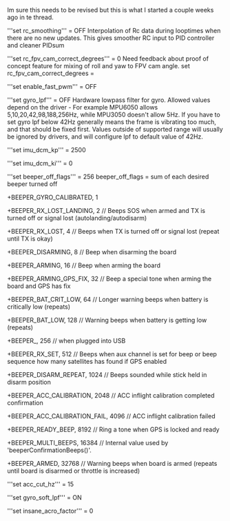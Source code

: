 Im sure this needs to be revised but this is what I started a couple weeks ago in te thread.

'''set rc_smoothing''' = OFF 
Interpolation of Rc data during looptimes when there are no new updates. This gives smoother RC input to PID controller and cleaner PIDsum
 
'''set rc_fpv_cam_correct_degrees''' = 0
 Need feedback about proof of concept feature for mixing of roll and yaw to FPV cam angle. set rc_fpv_cam_correct_degrees = <degrees>
 
'''set enable_fast_pwm''' = OFF
 
'''set gyro_lpf''' = OFF
 Hardware lowpass filter for gyro. Allowed values depend on the driver - For example MPU6050 allows 5,10,20,42,98,188,256Hz, while MPU3050 doesn't allow 5Hz. If you have to set gyro lpf below 42Hz generally means the frame is vibrating too much, and that should be fixed first. Values outside of supported range will usually be ignored by drivers, and will configure lpf to default value of 42Hz.
 
'''set imu_dcm_kp''' = 2500
 
'''set imu_dcm_ki''' = 0
 
'''set beeper_off_flags''' = 256
  beeper_off_flags = sum of each desired beeper turned off
 
 +BEEPER_GYRO_CALIBRATED, 1

 +BEEPER_RX_LOST_LANDING, 2 // Beeps SOS when armed and TX is turned off or signal lost (autolanding/autodisarm)

 +BEEPER_RX_LOST, 4 // Beeps when TX is turned off or signal lost (repeat until TX is okay)

 +BEEPER_DISARMING, 8 // Beep when disarming the board

 +BEEPER_ARMING, 16 // Beep when arming the board

 +BEEPER_ARMING_GPS_FIX, 32 // Beep a special tone when arming the board and GPS has fix

 +BEEPER_BAT_CRIT_LOW, 64 // Longer warning beeps when battery is critically low (repeats)

 +BEEPER_BAT_LOW, 128 // Warning beeps when battery is getting low (repeats)

 +BEEPER_, 256 // when plugged into USB

 +BEEPER_RX_SET, 512 // Beeps when aux channel is set for beep or beep sequence how many satellites has found if GPS enabled

 +BEEPER_DISARM_REPEAT, 1024 // Beeps sounded while stick held in disarm position

 +BEEPER_ACC_CALIBRATION, 2048 // ACC inflight calibration completed confirmation

 +BEEPER_ACC_CALIBRATION_FAIL, 4096 // ACC inflight calibration failed

 +BEEPER_READY_BEEP, 8192 // Ring a tone when GPS is locked and ready

 +BEEPER_MULTI_BEEPS, 16384 // Internal value used by 'beeperConfirmationBeeps()'.

 +BEEPER_ARMED, 32768 // Warning beeps when board is armed (repeats until board is disarmed or throttle is increased)
 

 '''set acc_cut_hz''' = 15
 
'''set gyro_soft_lpf''' = ON
 
'''set insane_acro_factor''' = 0